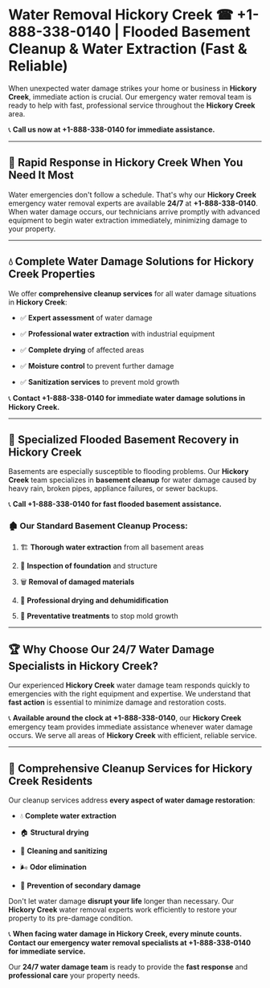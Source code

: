 # Water Removal Hickory Creek ☎ +1-888-338-0140 | Flooded Basement Cleanup & Water Extraction (Fast & Reliable)

When unexpected water damage strikes your home or business in **Hickory Creek**, immediate action is crucial. Our emergency water removal team is ready to help with fast, professional service throughout the **Hickory Creek** area. 

📞 **Call us now at +1-888-338-0140 for immediate assistance.**
---
## 🚀 Rapid Response in Hickory Creek When You Need It Most
Water emergencies don't follow a schedule. That's why our **Hickory Creek** emergency water removal experts are available **24/7** at **+1-888-338-0140**. When water damage occurs, our technicians arrive promptly with advanced equipment to begin water extraction immediately, minimizing damage to your property.
---
## 💧 Complete Water Damage Solutions for Hickory Creek Properties
We offer **comprehensive cleanup services** for all water damage situations in **Hickory Creek**:
- ✅ **Expert assessment** of water damage  
- ✅ **Professional water extraction** with industrial equipment  
- ✅ **Complete drying** of affected areas  
- ✅ **Moisture control** to prevent further damage  
- ✅ **Sanitization services** to prevent mold growth  
📞 **Contact +1-888-338-0140 for immediate water damage solutions in Hickory Creek.**
---
## 🌊 Specialized Flooded Basement Recovery in Hickory Creek
Basements are especially susceptible to flooding problems. Our **Hickory Creek** team specializes in **basement cleanup** for water damage caused by heavy rain, broken pipes, appliance failures, or sewer backups. 
📞 **Call +1-888-338-0140 for fast flooded basement assistance.**
### 🏚️ Our Standard Basement Cleanup Process:
1. 🏗️ **Thorough water extraction** from all basement areas  
2. 🔎 **Inspection of foundation** and structure  
3. 🗑️ **Removal of damaged materials**  
4. 💨 **Professional drying and dehumidification**  
5. 🚫 **Preventative treatments** to stop mold growth  
---
## 🏆 Why Choose Our 24/7 Water Damage Specialists in Hickory Creek?
Our experienced **Hickory Creek** water damage team responds quickly to emergencies with the right equipment and expertise. We understand that **fast action** is essential to minimize damage and restoration costs.
📞 **Available around the clock at +1-888-338-0140**, our **Hickory Creek** emergency team provides immediate assistance whenever water damage occurs. We serve all areas of **Hickory Creek** with efficient, reliable service.
---
## 🧹 Comprehensive Cleanup Services for Hickory Creek Residents
Our cleanup services address **every aspect of water damage restoration**:
- 💧 **Complete water extraction**  
- 🏠 **Structural drying**  
- 🧼 **Cleaning and sanitizing**  
- 🌬️ **Odor elimination**  
- 🚫 **Prevention of secondary damage**  
Don't let water damage **disrupt your life** longer than necessary. Our **Hickory Creek** water removal experts work efficiently to restore your property to its pre-damage condition.
📞 **When facing water damage in Hickory Creek, every minute counts. Contact our emergency water removal specialists at +1-888-338-0140 for immediate service.**
Our **24/7 water damage team** is ready to provide the **fast response** and **professional care** your property needs.
